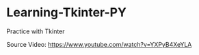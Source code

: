 # Learning-Tkinter-PY
 Practice with Tkinter

Source Video: https://www.youtube.com/watch?v=YXPyB4XeYLA
